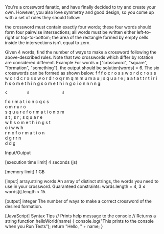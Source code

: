 You're a crossword fanatic, and have finally decided to try and create your own. However, you also love symmetry and good design, so you come up with a set of rules they should follow:

the crossword must contain exactly four words;
these four words should form four pairwise intersections;
all words must be written either left-to-right or top-to-bottom;
the area of the rectangle formed by empty cells inside the intersections isn't equal to zero.

Given 4 words, find the number of ways to make a crossword following the above-described rules. Note that two crosswords which differ by rotation are considered different.
Example
For words = ["crossword", "square", "formation", "something"], the output should be
solution(words) = 6.
The six crosswords can be formed as shown below:
  f                         f                             f
  o                     c r o s s w o r d     c r o s s w o r d
c r o s s w o r d           r   o                   q     r
  m   q                     m   m                   u     m
  a   u            ;  s q u a r e          ;        a     a
  t   a                     t   t                   r     t
  i   r                     i   h             s o m e t h i n g
s o m e t h i n g           o   i                         o
  n                         n   n                         n
                                g                               
                                                              
    c         s               s                                      
f o r m a t i o n       c     q               c         s          
    o         m         r     u               r         o      
    s q u a r e       f o r m a t i o n       o         m            
    s         t    ;    s     r            ;  s q u a r e                  
    w         h         s o m e t h i n g     s         t         
    o         i         w                     w         h     
    r         n         o                   f o r m a t i o n            
    d         g         r                     r         n         
                        d                     d         g             

Input/Output


[execution time limit] 4 seconds (js)


[memory limit] 1 GB


[input] array.string words
An array of distinct strings, the words you need to use in your crossword.
Guaranteed constraints:
words.length = 4,
3 ≤ words[i].length < 15.


[output] integer
The number of ways to make a correct crossword of the desired formation.


[JavaScript] Syntax Tips
// Prints help message to the console
// Returns a string
function helloWorld(name) {
    console.log("This prints to the console when you Run Tests");
    return "Hello, " + name;
}


